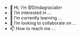 - 👋 Hi, I’m @Dindagraciabrr
- 👀 I’m interested in ...
- 🌱 I’m currently learning ...
- 💞️ I’m looking to collaborate on ...
- 📫 How to reach me ...

<!---
Dindagraciabrr/Dindagraciabrr is a ✨ special ✨ repository because its `README.md` (this file) appears on your GitHub profile.
You can click the Preview link to take a look at your changes.
--->
